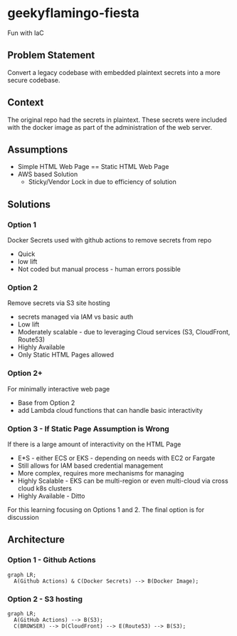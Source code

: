 # geekyflamingo-fiesta

Fun with IaC

## Problem Statement

Convert a legacy codebase with embedded plaintext secrets into a more secure codebase.

## Context

The original repo had the secrets in plaintext. These secrets were included with the docker image as part of the administration of the web server.

## Assumptions

* Simple HTML Web Page == Static HTML Web Page
* AWS based Solution
  * Sticky/Vendor Lock in due to efficiency of solution

## Solutions

### Option 1

Docker Secrets used with github actions to remove secrets from repo

* Quick
* low lift
* Not coded but manual process - human errors possible

### Option 2

Remove secrets via S3 site hosting

* secrets managed via IAM vs basic auth
* Low lift
* Moderately scalable - due to leveraging Cloud services (S3, CloudFront, Route53)
* Highly Available
* Only Static HTML Pages allowed

### Option 2+

For minimally interactive web page

* Base from Option 2
* add Lambda cloud functions that can handle basic interactivity

### Option 3 - If Static Page Assumption is Wrong

If there is a large amount of interactivity on the HTML Page

* E*S - either ECS or EKS - depending on needs with EC2 or Fargate
* Still allows for IAM based credential management
* More complex, requires more mechanisms for managing
* Highly Scalable - EKS can be multi-region or even multi-cloud via cross cloud k8s clusters
* Highly Available - Ditto

For this learning focusing on Options 1 and 2. The final option is for discussion

## Architecture

### Option 1 - Github Actions

```mermaid
graph LR;
  A(Github Actions) & C(Docker Secrets) --> B(Docker Image);
```

### Option 2 - S3 hosting

```mermaid
graph LR;
  A(GitHub Actions) --> B(S3);
  C(BROWSER) --> D(CloudFront) --> E(Route53) --> B(S3);
```
